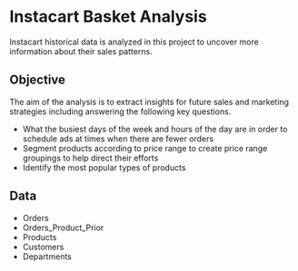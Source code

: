 # Instacart Basket Analysis
Instacart historical data is analyzed in this project to uncover more information about their sales patterns.

## Objective
The aim of the analysis is to extract insights for future sales and marketing strategies including answering the following key questions.
- What the busiest days of the week and hours of the day are in order to schedule ads at times when there are fewer orders
- Segment products according to price range to create price range groupings to help direct their efforts
- Identify the most popular types of products

## Data
- Orders
- Orders_Product_Prior
- Products
- Customers
- Departments
